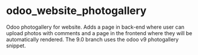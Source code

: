 # odoo_website_photogallery

Odoo photogallery for website. Adds a page in back-end where user can upload photos with comments and a page in the frontend where they will be automatically rendered. The 9.0 branch uses the odoo v9 photogallery snippet.
